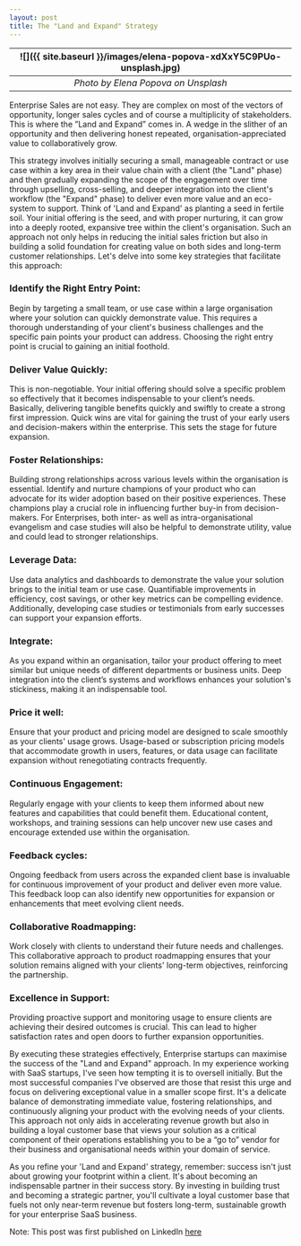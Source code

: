 ```yaml
---
layout: post
title: The "Land and Expand" Strategy
---
```


| ![]({{ site.baseurl }}/images/elena-popova-xdXxY5C9PUo-unsplash.jpg) |
| :----------------------------------------------------------------------: |
|                 _Photo by Elena Popova on Unsplash_                  |

Enterprise Sales are not easy. They are complex on most of the vectors of opportunity, longer sales cycles and of course a multiplicity of stakeholders. This is where the ”Land and Expand” comes in. A wedge in the slither of an opportunity and then delivering honest repeated, organisation-appreciated value to collaboratively grow.

This strategy involves initially securing a small, manageable contract or use case within a key area in their value chain with a client (the "Land" phase) and then gradually expanding the scope of the engagement over time through upselling, cross-selling, and deeper integration into the client's workflow (the "Expand" phase) to deliver even more value and an eco-system to support. Think of 'Land and Expand' as planting a seed in fertile soil. Your initial offering is the seed, and with proper nurturing, it can grow into a deeply rooted, expansive tree within the client's organisation. Such an approach not only helps in reducing the initial sales friction but also in building a solid foundation for creating value on both sides and long-term customer relationships. Let's delve into some key strategies that facilitate this approach:

### Identify the Right Entry Point:

Begin by targeting a small team, or use case within a large organisation where your solution can quickly demonstrate value. This requires a thorough understanding of your client's business challenges and the specific pain points your product can address. Choosing the right entry point is crucial to gaining an initial foothold.

### Deliver Value Quickly:

This is non-negotiable. Your initial offering should solve a specific problem so effectively that it becomes indispensable to your client’s needs. Basically, delivering tangible benefits quickly and swiftly to create a strong first impression. Quick wins are vital for gaining the trust of your early users and decision-makers within the enterprise. This sets the stage for future expansion.

### Foster Relationships:

Building strong relationships across various levels within the organisation is essential. Identify and nurture champions of your product who can advocate for its wider adoption based on their positive experiences. These champions play a crucial role in influencing further buy-in from decision-makers. For Enterprises, both inter- as well as intra-organisational evangelism and case studies will also be helpful to demonstrate utility, value and could lead to stronger relationships.

### Leverage Data:

Use data analytics and dashboards to demonstrate the value your solution brings to the initial team or use case. Quantifiable improvements in efficiency, cost savings, or other key metrics can be compelling evidence. Additionally, developing case studies or testimonials from early successes can support your expansion efforts.

### Integrate:

As you expand within an organisation, tailor your product offering to meet similar but unique needs of different departments or business units. Deep integration into the client’s systems and workflows enhances your solution's stickiness, making it an indispensable tool.

### Price it well:

Ensure that your product and pricing model are designed to scale smoothly as your clients' usage grows. Usage-based or subscription pricing models that accommodate growth in users, features, or data usage can facilitate expansion without renegotiating contracts frequently.

### Continuous Engagement:
Regularly engage with your clients to keep them informed about new features and capabilities that could benefit them. Educational content, workshops, and training sessions can help uncover new use cases and encourage extended use within the organisation.

### Feedback cycles:

Ongoing feedback from users across the expanded client base is invaluable for continuous improvement of your product and deliver even more value. This feedback loop can also identify new opportunities for expansion or enhancements that meet evolving client needs.

### Collaborative Roadmapping:

Work closely with clients to understand their future needs and challenges. This collaborative approach to product roadmapping ensures that your solution remains aligned with your clients' long-term objectives, reinforcing the partnership.

### Excellence in Support:

Providing proactive support and monitoring usage to ensure clients are achieving their desired outcomes is crucial. This can lead to higher satisfaction rates and open doors to further expansion opportunities.

By executing these strategies effectively, Enterprise startups can maximise the success of the "Land and Expand" approach. In my experience working with SaaS startups, I've seen how tempting it is to oversell initially. But the most successful companies I've observed are those that resist this urge and focus on delivering exceptional value in a smaller scope first. It's a delicate balance of demonstrating immediate value, fostering relationships, and continuously aligning your product with the evolving needs of your clients. This approach not only aids in accelerating revenue growth but also in building a loyal customer base that views your solution as a critical component of their operations establishing you to be a “go to” vendor for their business and organisational needs within your domain of service. 

As you refine your 'Land and Expand' strategy, remember: success isn't just about growing your footprint within a client. It's about becoming an indispensable partner in their success story. By investing in building trust and becoming a strategic partner, you'll cultivate a loyal customer base that fuels not only near-term revenue but fosters long-term, sustainable growth for your enterprise SaaS business.


Note: This post was first published on LinkedIn [here](https://www.linkedin.com/pulse/land-expand-strategy-mohit-mehta-hibze/)

